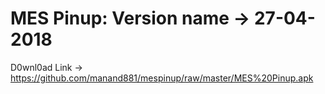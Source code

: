 # MES Pinup: Version name -> 27-04-2018

D0wnl0ad Link -> https://github.com/manand881/mespinup/raw/master/MES%20Pinup.apk
